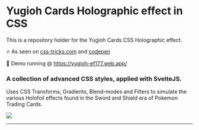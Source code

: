 # Yugioh Cards Holographic effect in CSS

This is a repository holder for the Yugioh Cards CSS Holographic effect.

🔥 As seen on [css-tricks.com](https://css-tricks.com/holographic-trading-card-effect/) and [codepen](https://codepen.io/simeydotme/pen/abYWJdX)

🌟 Demo running @ https://yugioh-ef177.web.app/

### A collection of advanced CSS styles, applied with SvelteJS.

Uses CSS Transforms, Gradients, Blend-modes and Filters to simulate the various Holofoil effects found
in the Sword and Shield era of Pokemon Trading Cards.

<img src="public/yugioh-demo.gif" />

---
